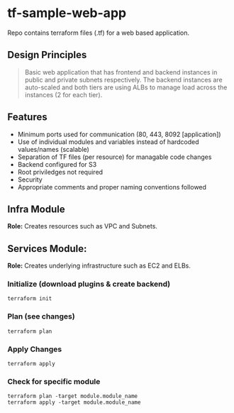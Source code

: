 # tf-sample-web-app
Repo contains terraform files (.tf) for a web based application.

## Design Principles
> Basic web application that has frontend and backend instances in public and private subnets respectively. The backend instances are auto-scaled and both tiers are using ALBs to manage load across the instances (2 for each tier). 

## Features
- Minimum ports used for communication (80, 443, 8092 [application])
- Use of individual modules and variables instead of hardcoded values/names (scalable)
- Separation of TF files (per resource) for managable code changes
- Backend configured for S3
- Root priviledges not required
- Security
- Appropriate comments and proper naming conventions followed

## Infra Module
**Role:** Creates resources such as VPC and Subnets.

## Services Module:
**Role:** Creates underlying infrastructure such as EC2 and ELBs.

### Initialize (download plugins & create backend)
```terraform init```

### Plan (see changes)
```terraform plan```

### Apply Changes
```terraform apply```

### Check for specific module
```
terraform plan -target module.module_name
terraform apply -target module.module_name
```
